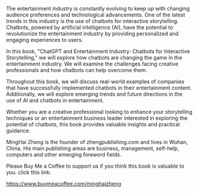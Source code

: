 
The entertainment industry is constantly evolving to keep up with changing audience preferences and technological advancements. One of the latest trends in this industry is the use of chatbots for interactive storytelling. Chatbots, powered by artificial intelligence (AI), have the potential to revolutionize the entertainment industry by providing personalized and engaging experiences to users.

In this book, "ChatGPT and Entertainment Industry: Chatbots for Interactive Storytelling," we will explore how chatbots are changing the game in the entertainment industry. We will examine the challenges facing creative professionals and how chatbots can help overcome them.

Throughout this book, we will discuss real-world examples of companies that have successfully implemented chatbots in their entertainment content. Additionally, we will explore emerging trends and future directions in the use of AI and chatbots in entertainment.

Whether you are a creative professional looking to enhance your storytelling techniques or an entertainment business leader interested in exploring the potential of chatbots, this book provides valuable insights and practical guidance.

MingHai Zheng is the founder of zhengpublishing.com and lives in Wuhan, China. His main publishing areas are business, management, self-help, computers and other emerging foreword fields.

Please Buy Me a Coffee to support us if you think this book is valuable to you. click this link:

https://www.buymeacoffee.com/minghaizheng
